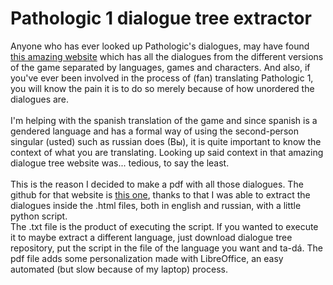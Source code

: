 # Pathologic 1 dialogue tree extractor
Anyone who has ever looked up Pathologic's dialogues, may have found [this amazing website](https://pathologicdialogue.github.io/) which has all the dialogues from the different versions of the game separated by languages, games and characters.
And also, if you've ever been involved in the process of (fan) translating Pathologic 1, you will know the pain it is to do so merely because of how unordered the dialogues are.
<br><br>
I'm helping with the spanish translation of the game and since spanish is a gendered language and has a formal way of using the second-person singular (usted) such as russian does (Bы), it is quite important to know the context of what you are translating. Looking up said context in that amazing dialogue tree website was... tedious, to say the least.
<br><br>
This is the reason I decided to make a pdf with all those dialogues. The github for that website is [this one](https://github.com/pathologicdialogue/pathologicdialogue.github.io), thanks to that I was able to extract the dialogues inside the .html files, both in english and russian, with a little python script.
<br>
The .txt file is the product of executing the script. If you wanted to execute it to maybe extract a different language, just download dialogue tree repository, put the script in the file of the language you want and ta-dá.
The pdf file adds some personalization made with LibreOffice, an easy automated (but slow because of my laptop) process.
